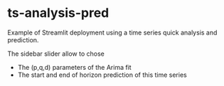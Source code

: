 # ts-analysis-pred

Example of Streamlit deployment using a time series quick analysis and prediction.

The sidebar slider allow to chose
- The (p,q,d) parameters of the Arima fit
- The start and end of horizon prediction of this time series
